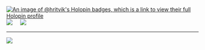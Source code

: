 [![An image of @hritvik's Holopin badges, which is a link to view their full Holopin profile](https://holopin.me/hritvik)](https://holopin.io/@hritvik)
![](https://github-readme-streak-stats.herokuapp.com/?user=HritvikBhatia&theme=chartreuse-dark&hide_border=true) &nbsp; &nbsp;
![](https://github-readme-stats.vercel.app/api/top-langs/?username=HritvikBhatia&theme=chartreuse-dark&hide_border=true&include_all_commits=false&count_private=false&layout=compact) <br/>



---
[![](https://visitcount.itsvg.in/api?id=HritvikBhatia&icon=10&color=0)](https://visitcount.itsvg.in)
